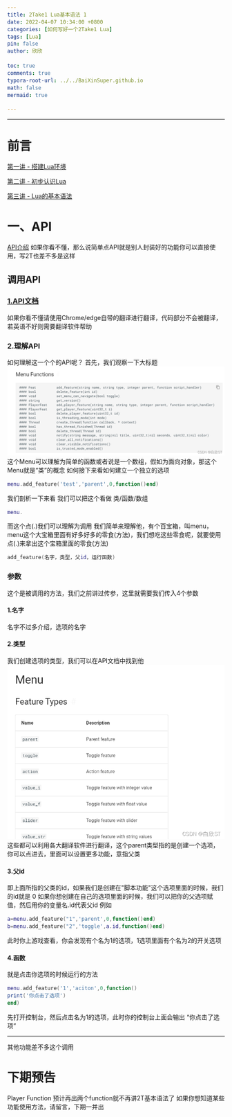 ```yaml
---
title: 2Take1 Lua基本语法 1
date: 2022-04-07 10:34:00 +0800
categories: [如何写好一个2Take1 Lua]
tags: [Lua]
pin: false
author: 欣欣

toc: true
comments: true
typora-root-url: ../../BaiXinSuper.github.io
math: false
mermaid: true

---
```


---

# 前言

[第一讲 - 搭建Lua环境](https://baixinsuper.github.io/posts/class1/)

[第二讲 - 初步认识Lua](https://baixinsuper.github.io/posts/class2/)

[第三讲 - Lua的基本语法](https://baixinsuper.github.io/posts/class3/)

# 一、API
[API介绍](https://blog.csdn.net/lph188/article/details/87979601)
如果你看不懂，那么说简单点API就是别人封装好的功能你可以直接使用，写2T也差不多是这样
## 调用API
### [1.API文档](https://gta.2take1.menu/features/api/)
如果你看不懂请使用Chrome/edge自带的翻译进行翻译，代码部分不会被翻译，若英语不好则需要翻译软件帮助
### 2.理解API
如何理解这一个个的API呢？
首先，我们观察一下大标题
![7fc9abeda94745ea91595de0cf7f63e5](/assets/blog_res/2022-04-07-class4.assets/7fc9abeda94745ea91595de0cf7f63e5.png)
这个Menu可以理解为简单的函数或者说是一个数组，假如为面向对象，那这个Menu就是“类”的概念
如何接下来看如何建立一个独立的选项

```lua
menu.add_feature('test','parent',0,function()end)
```
我们剖析一下来看
我们可以把这个看做 类/函数/数组
```lua
menu.
```
而这个点(.)我们可以理解为调用
我们简单来理解他，有个百宝箱，叫menu，menu这个大宝箱里面有好多好多的零食(方法)，我们想吃这些零食呢，就要使用点(.)来拿出这个宝箱里面的零食(方法)
```lua
add_feature(名字，类型，父id，运行函数)
```
### 参数
这个是被调用的方法，我们之前讲过传参，这里就需要我们传入4个参数
#### 1.名字
名字不过多介绍，选项的名字
#### 2.类型
我们创建选项的类型，我们可以在API文档中找到他
![99006a717e9c4a14854468913c51917b](/assets/blog_res/2022-04-07-class4.assets/99006a717e9c4a14854468913c51917b.png)
这些都可以利用各大翻译软件进行翻译，这个parent类型指的是创建一个选项，你可以点进去，里面可以设置更多功能，意指父类

#### 3.父id
即上面所指的父类的id，如果我们是创建在"脚本功能"这个选项里面的时候，我们的id就是 0
如果你想创建在自己的选项里面的时候，我们可以把你的父选项赋值，然后用你的变量名.id代表父id
例如
```lua
a=menu.add_feature("1",'parent',0,function()end)
b=menu.add_feature("2",'toggle',a.id,function()end)
```
此时你上游戏查看，你会发现有个名为1的选项，1选项里面有个名为2的开关选项
#### 4.函数
就是点击你选项的时候运行的方法
```lua
menu.add_feature('1','aciton',0,function()
print('你点击了选项')
end)
```
先打开控制台，然后点击名为1的选项，此时你的控制台上面会输出 “你点击了选项”

---
其他功能差不多这个调用
# 下期预告
Player Function
预计再出两个function就不再讲2T基本语法了
如果你想知道某些功能使用方法，请留言，下期一并出
